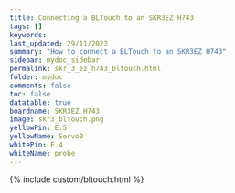 ```yaml
---
title: Connecting a BLTouch to an SKR3EZ H743
tags: []
keywords: 
last_updated: 29/11/2022
summary: "How to connect a BLTouch to an SKR3EZ H743"
sidebar: mydoc_sidebar
permalink: skr_3_ez_h743_bltouch.html
folder: mydoc
comments: false
toc: false
datatable: true
boardname: SKR3EZ H743
image: skr3_bltouch.png
yellowPin: E.5
yellowName: Servo0
whitePin: E.4
whiteName: probe
---
```


{% include custom/bltouch.html %}